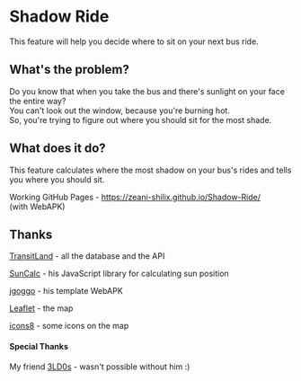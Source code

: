 # Shadow Ride
This feature will help you decide where to sit on your next bus ride.

## What's the problem?
Do you know that when you take the bus and there's sunlight on your face the entire way?<br/>
You can't look out the window, because you're burning hot.<br/>
So, you're trying to figure out where you should sit for the most shade.

## What does it do?
This feature calculates where the most shadow on your bus's rides and tells you where you should sit.

Working GitHub Pages -  https://zeani-shilix.github.io/Shadow-Ride/ <br/>
(with WebAPK)

## Thanks
[TransitLand](https://www.transit.land/) - all the database and the API 

[SunCalc](https://github.com/mourner/suncalc) -  his JavaScript library for calculating sun position

[jgoggo](https://github.com/jfoggo/WebAPK/) - his template WebAPK

[Leaflet](https://leafletjs.com/) - the map

[icons8](https://icons8.com/) - some icons on the map

#### Special Thanks
My friend [3LD0s](https://github.com/3LD0s) - wasn't possible without him :)
